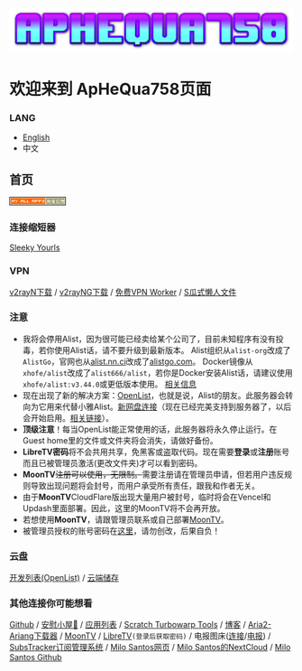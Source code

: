 ![Logo](./logo.png)
# 欢迎来到 ApHeQua758页面
### LANG
- [English](/index_en.html)
- 中文
## 首页
[![所有应用](./MyApps.gif)](/apps)
### 连接缩短器
[Sleeky Yourls](https://syourls.hsha1312.dpdns.org/)
### VPN
[v2rayN下载](https://github.com/2dust/v2rayN/releases/download/7.12.5/v2rayN-windows-64-desktop.zip) / [v2rayNG下载](https://github.com/2dust/v2rayNG/releases/download/1.10.4/v2rayNG_1.10.4_arm64-v8a.apk) / [免费VPN Worker](https://hqvpn.dpdns.org/cloudvpnpass) / [S瓜式懒人文件](https://syourls.hsha1312.dpdns.org/gr1xn1)
### 注意
- 我将会停用Alist，因为很可能已经卖给某个公司了，目前未知程序有没有投毒，若你使用Alist话，请不要升级到最新版本。
Alist组织从``alist-org``改成了``AlistGo``，官网也从[alist.nn.ci](https://alist.nn.ci)改成了[alistgo.com](https://alistgo.com)。
Docker镜像从``xhofe/alist``改成了``alist666/alist``，若你是Docker安装Alist话，请建议使用``xhofe/alist:v3.44.0``或更低版本使用。
[相关信息](https://www.freedidi.com/19598.html)
- 现在出现了新的解决方案：[OpenList](https://docs.oplist.org)，也就是说，Alist的朋友。此服务器会转向为它用来代替小雅Alist。[新网盘连接](https://opls.haoqi75.qzz.io)（现在已经完美支持到服务器了，以后会开始启用。[相关链接](https://question.run.claw.cloud/questions/10010000000001316)）。
- **顶级注意**！每当OpenList能正常使用的话，此服务器将永久停止运行。在Guest home里的文件或文件夹将会消失，请做好备份。
- **LibreTV密码**将不会共用共享，免黑客或盗取代码。现在需要**登录**或**注册**账号而且已被管理员激活(更改文件夹)才可以看到密码。
- **MoonTV**~~注册可以使用，无限制。~~需要注册请在管理员申请，但若用户违反规则导致出现问题将会封号，而用户承受所有责任，跟我和作者无关。
- 由于**MoonTV**CloudFlare版出现大量用户被封号，临时将会在Vencel和Updash里面部署。因此，这里的MoonTV将不会再开放。
- 若想使用**MoonTV**，请跟管理员联系或自己部署[MoonTV](https://github.com/senshinya/MoonTV)。
- 被管理员授权的账号密码在[这里](https://alist.haoqi75.dpdns.org/Onedrive/aphequa758/PASSWORD.md)，请勿创改，后果自负！
### 云盘
[开发列表(OpenList)](https://openlist.haoqi75.dpdns.org) / 
[云端储存](https://opl.qtdt.dpdns.org/)
### 其他连接你可能想看
[Github](https://github.com/haoqi75) / 
[安慰小屋🏡](https://anwen-anyi.github.io/) / 
[应用列表](https://page.haoqi75.ip-ddns.com/) / 
[Scratch Turbowarp Tools](https://sbwbt.haoqi75.ip-ddns.com/) / 
[博客](https://miblog.haoqi75.ip-ddns.com/) / 
[Aria2-Ariang下载器](https://aria2-ariang.haoqi75.ip-ddns.com/) / 
[MoonTV](https://mtv.qtdt.dpdns.org/) / 
[LibreTV](https://lt.haoqi75.dpdns.org/)``(登录后获取密码)`` / 
电报图床([连接](https://tph.haoqi75.qzz.io/)/[电报](https://t.me/hqtpho)) / 
[SubsTracker订阅管理系统](https://github.com/wangwangit/SubsTracker/tree/master) / 
[Milo Santos网页](https://milosantos.com/) / 
[Milo Santos的NextCloud](https://cloud.milosantos.com/) / 
[Milo Santos Github](https://github.com/MiloDev123)
